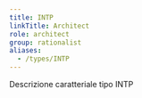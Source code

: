 ```yaml
---
title: INTP
linkTitle: Architect
role: architect
group: rationalist
aliases:
  - /types/INTP
---
```

Descrizione caratteriale tipo INTP